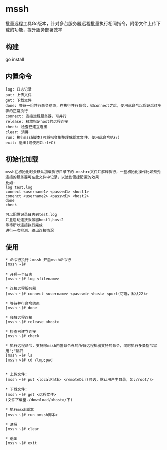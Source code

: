 # mssh

批量远程工具Go版本，针对多台服务器远程批量执行相同指令，附带文件上传下载的功能，提升服务部署效率

## 构建
go install

## 内置命令
    log: 日志记录
    put: 上传文件
    get: 下载文件
    done: 等待一组并行命令结束，在执行并行命令，如connect之后，使用此命令以保证后续步骤的正常执行
    connect: 连接远程服务器，可并行
    release: 释放指定host的远程连接
    check: 检查已建立连接
    clear: 清屏
    run: 执行mssh脚本(可将指令集整理成脚本文件，使用此命令执行)
    exit: 退出(或使用Ctrl+C)

## 初始化加载
    mssh在初始化时会默认加载执行目录下的.msshrc文件并解释执行，一些初始化操作比如预先连接的服务器可在此文件中记录，以达到便捷配置的效果
    比如:
    log test.log
    connect <username1> <passwd1> <host1>
    conenct <username2> <passwd1> <host2>
    done
    check

    可以配置记录日志到test.log
    并且启动连接服务器host1,host2
    等待所以连接执行完成
    进行一次检测，输出连接情况


## 使用
    * 命令行执行：mssh 开启mssh命令行
    [mssh ~]#

    * 开启一个日志
    [mssh ~]# log <filename>

    * 连接远程服务器
    [mssh ~]# connect <username> <passwd> <host> <port(可选，默认22)>

    * 等待并行命令结束
    [mssh ~]# done

    * 释放远程连接
    [mssh ~]# release <host>

    * 检查已建立连接
    [mssh ~]# check

    * 执行远程命令，支持除mssh内置命令外的所有远程机器支持的命令，同时执行多条指令需用";"隔开
    [mssh ~]# ls
    [mssh ~]# cd /tmp;pwd


    * 上传文件:
    [mssh ~]# put <localPath> <remoteDir(可选，默认用户主目录，如:/root/)>

    * 下载文件:
    [mssh ~]# get <远程文件>
    (文件下载至./download/<host>/下)

    * 执行mssh脚本
    [mssh ~]# run <mssh脚本>

    * 清屏
    [mssh ~]# clear

    * 退出
    [mssh ~]# exit



